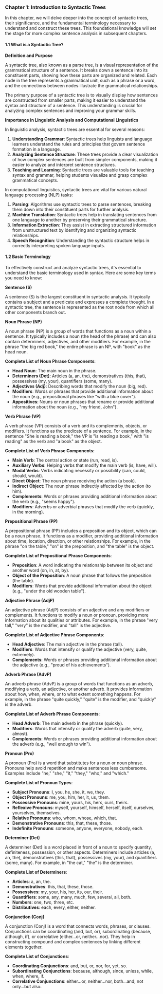 ### Chapter 1: Introduction to Syntactic Trees

In this chapter, we will delve deeper into the concept of syntactic trees, their significance, and the fundamental terminology necessary to understand and construct these trees. This foundational knowledge will set the stage for more complex sentence analysis in subsequent chapters.

#### 1.1 What is a Syntactic Tree?

**Definition and Purpose**

A syntactic tree, also known as a parse tree, is a visual representation of the grammatical structure of a sentence. It breaks down a sentence into its constituent parts, showing how these parts are organized and related. Each node in the tree represents a grammatical unit, such as a phrase or a word, and the connections between nodes illustrate the grammatical relationships.

The primary purpose of a syntactic tree is to visually display how sentences are constructed from smaller parts, making it easier to understand the syntax and structure of a sentence. This understanding is crucial for analyzing complex sentences and improving your grammar skills.

**Importance in Linguistic Analysis and Computational Linguistics**

In linguistic analysis, syntactic trees are essential for several reasons:

1. **Understanding Grammar**: Syntactic trees help linguists and language learners understand the rules and principles that govern sentence formation in a language.
2. **Analyzing Sentence Structure**: These trees provide a clear visualization of how complex sentences are built from simpler components, making it easier to analyze and interpret sentence structures.
3. **Teaching and Learning**: Syntactic trees are valuable tools for teaching syntax and grammar, helping students visualize and grasp complex grammatical concepts.

In computational linguistics, syntactic trees are vital for various natural language processing (NLP) tasks:

1. **Parsing**: Algorithms use syntactic trees to parse sentences, breaking them down into their constituent parts for further analysis.
2. **Machine Translation**: Syntactic trees help in translating sentences from one language to another by preserving their grammatical structure.
3. **Information Extraction**: They assist in extracting structured information from unstructured text by identifying and organizing syntactic relationships.
4. **Speech Recognition**: Understanding the syntactic structure helps in correctly interpreting spoken language inputs.

#### 1.2 Basic Terminology

To effectively construct and analyze syntactic trees, it's essential to understand the basic terminology used in syntax. Here are some key terms you need to know:

**Sentence (S)**

A sentence (S) is the largest constituent in syntactic analysis. It typically contains a subject and a predicate and expresses a complete thought. In a syntactic tree, the sentence is represented as the root node from which all other components branch out.

**Noun Phrase (NP)**

A noun phrase (NP) is a group of words that functions as a noun within a sentence. It typically includes a noun (the head of the phrase) and can also contain determiners, adjectives, and other modifiers. For example, in the phrase "the big red book," the entire phrase is an NP, with "book" as the head noun.

**Complete List of Noun Phrase Components**:
- **Head Noun**: The main noun in the phrase.
- **Determiners (Det)**: Articles (a, an, the), demonstratives (this, that), possessives (my, your), quantifiers (some, many).
- **Adjectives (Adj)**: Describing words that modify the noun (big, red).
- **Modifiers**: Words or phrases that provide additional information about the noun (e.g., prepositional phrases like "with a blue cover").
- **Appositives**: Nouns or noun phrases that rename or provide additional information about the noun (e.g., "my friend, John").

**Verb Phrase (VP)**

A verb phrase (VP) consists of a verb and its complements, objects, or modifiers. It functions as the predicate of a sentence. For example, in the sentence "She is reading a book," the VP is "is reading a book," with "is reading" as the verb and "a book" as the object.

**Complete List of Verb Phrase Components**:
- **Main Verb**: The central action or state (run, read, is).
- **Auxiliary Verbs**: Helping verbs that modify the main verb (is, have, will).
- **Modal Verbs**: Verbs indicating necessity or possibility (can, could, should, would).
- **Direct Object**: The noun phrase receiving the action (a book).
- **Indirect Object**: The noun phrase indirectly affected by the action (to him).
- **Complements**: Words or phrases providing additional information about the verb (e.g., "seems happy").
- **Modifiers**: Adverbs or adverbial phrases that modify the verb (quickly, in the morning).

**Prepositional Phrase (PP)**

A prepositional phrase (PP) includes a preposition and its object, which can be a noun phrase. It functions as a modifier, providing additional information about time, location, direction, or other relationships. For example, in the phrase "on the table," "on" is the preposition, and "the table" is the object.

**Complete List of Prepositional Phrase Components**:
- **Preposition**: A word indicating the relationship between its object and another word (on, in, at, by).
- **Object of the Preposition**: A noun phrase that follows the preposition (the table).
- **Modifiers**: Words that provide additional information about the object (e.g., "under the old wooden table").

**Adjective Phrase (AdjP)**

An adjective phrase (AdjP) consists of an adjective and any modifiers or complements. It functions to modify a noun or pronoun, providing more information about its qualities or attributes. For example, in the phrase "very tall," "very" is the modifier, and "tall" is the adjective.

**Complete List of Adjective Phrase Components**:
- **Head Adjective**: The main adjective in the phrase (tall).
- **Modifiers**: Words that intensify or qualify the adjective (very, quite, extremely).
- **Complements**: Words or phrases providing additional information about the adjective (e.g., "proud of his achievements").

**Adverb Phrase (AdvP)**

An adverb phrase (AdvP) is a group of words that functions as an adverb, modifying a verb, an adjective, or another adverb. It provides information about how, when, where, or to what extent something happens. For example, in the phrase "quite quickly," "quite" is the modifier, and "quickly" is the adverb.

**Complete List of Adverb Phrase Components**:
- **Head Adverb**: The main adverb in the phrase (quickly).
- **Modifiers**: Words that intensify or qualify the adverb (quite, very, almost).
- **Complements**: Words or phrases providing additional information about the adverb (e.g., "well enough to win").

**Pronoun (Pro)**

A pronoun (Pro) is a word that substitutes for a noun or noun phrase. Pronouns help avoid repetition and make sentences less cumbersome. Examples include "he," "she," "it," "they," "who," and "which."

**Complete List of Pronoun Types**:
- **Subject Pronouns**: I, you, he, she, it, we, they.
- **Object Pronouns**: me, you, him, her, it, us, them.
- **Possessive Pronouns**: mine, yours, his, hers, ours, theirs.
- **Reflexive Pronouns**: myself, yourself, himself, herself, itself, ourselves, yourselves, themselves.
- **Relative Pronouns**: who, whom, whose, which, that.
- **Demonstrative Pronouns**: this, that, these, those.
- **Indefinite Pronouns**: someone, anyone, everyone, nobody, each.

**Determiner (Det)**

A determiner (Det) is a word placed in front of a noun to specify quantity, definiteness, possession, or other aspects. Determiners include articles (a, an, the), demonstratives (this, that), possessives (my, your), and quantifiers (some, many). For example, in "the cat," "the" is the determiner.

**Complete List of Determiners**:
- **Articles**: a, an, the.
- **Demonstratives**: this, that, these, those.
- **Possessives**: my, your, his, her, its, our, their.
- **Quantifiers**: some, any, many, much, few, several, all, both.
- **Numbers**: one, two, three, etc.
- **Distributives**: each, every, either, neither.

**Conjunction (Conj)**

A conjunction (Conj) is a word that connects words, phrases, or clauses. Conjunctions can be coordinating (and, but, or), subordinating (because, although, if), or correlative (either...or, neither...nor). They help in constructing compound and complex sentences by linking different elements together.

**Complete List of Conjunctions**:
- **Coordinating Conjunctions**: and, but, or, nor, for, yet, so.
- **Subordinating Conjunctions**: because, although, since, unless, while, when, where, if.
- **Correlative Conjunctions**: either...or, neither...nor, both...and, not only...but also. 
